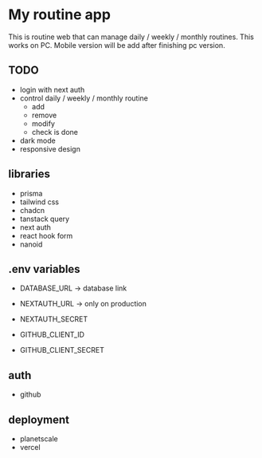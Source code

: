 # My routine app

This is routine web that can manage daily / weekly / monthly routines.
This works on PC. Mobile version will be add after finishing pc version.

## TODO

- login with next auth
- control daily / weekly / monthly routine
  - add
  - remove
  - modify
  - check is done
- dark mode
- responsive design

## libraries

- prisma
- tailwind css
- chadcn
- tanstack query
- next auth
- react hook form
- nanoid

## .env variables

- DATABASE_URL -> database link

- NEXTAUTH_URL -> only on production
- NEXTAUTH_SECRET

- GITHUB_CLIENT_ID
- GITHUB_CLIENT_SECRET

## auth

- github

## deployment

- planetscale
- vercel
